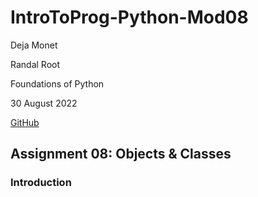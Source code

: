 # IntroToProg-Python-Mod08

Deja Monet

Randal Root

Foundations of Python

30 August 2022

[GitHub](https://github.com/deja-monet/IntroToProg-Python-Mod08)

## Assignment 08: Objects & Classes

### Introduction
